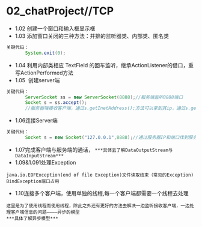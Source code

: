 # 02_chatProject//TCP

* 1.02 创建一个窗口和输入框显示框
* 1.03 添加窗口关闭的三种方法：并排的监听器类、内部类、匿名类 
```java
关键代码：
       System.exit(0);
```
* 1.04 利用内部类相应 TextField 的回车监听，继承ActionListener的借口，重写ActionPerformed方法
* 1.05  创建server端 
```Java
关键代码：
       ServerSocket ss = new ServerSocket(8888);//服务端监听8888端口
       Socket s = ss.accept();
       //服务器端接收客户端，通过s.getInetAddress();方法可以拿到其ip，通过s.getPort();拿到其端口
```
* 1.06连接Server端
```java
关键代码：
       Socket s = new Socket("127.0.0.1",8888);//通过服务器IP和端口找到服务器，申请访问
```
* 1.07完成客户端与服务端的通话，
```***具体去了解DataOutputStream与DataInputStream***```
* 1.09&1.091处理Exception
```
java.io.EOFException(end of file Exception)文件读取结束（常见的Exception)
BindException端口占用
```
* 1.10连接多个客户端，使用单独的线程,每一个客户端都需要一个线程去处理
```
这里是为了使用线程而使用线程，除此之外还有更好的方法去解决一边监听接收客户端，一边处理客户端信息的问题————异步的模型
***具体了解异步模型***
```
